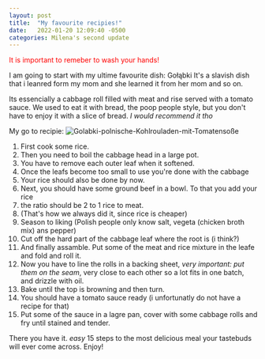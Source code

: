 ```yaml
---
layout: post
title:  "My favourite recipies!"
date:   2022-01-20 12:09:40 -0500
categories: Milena's second update
---
```



<span style="color:red"> It is important to remeber to wash your hands!</span>

I am going to start with my ultime favourite dish: Gołąbki
It's a slavish dish that i leanred form my mom and she learned it from her mom and so on.

Its essencially a cabbage roll filled with meat and rise served with a tomato sauce.
We used to eat it with bread, the poop people style, but you don't have to enjoy it with a slice of bread. 
  *I would recommend it tho*
  

My go to recipie:
![Golabki-polnische-Kohlrouladen-mit-Tomatensoße](https://user-images.githubusercontent.com/96064736/150696632-a832d259-3b60-49cd-bb1c-633d76691f3e.jpg)

1. First cook some rice. 
2. Then you need to boil the cabbage head in a large pot.
3. You have to remove each outer leaf when it softened.
4. Once the leafs become too small to use you're done with the cabbage
5. Your rice should also be done by now.
6. Next, you should have some ground beef in a bowl. To that you add your rice
7. the ratio should be 2 to 1 rice to meat.
8. (That's how we always did it, since rice is cheaper)
9. Season to liking (Polish people only know salt, vegeta (chicken broth mix) ans pepper)
10. Cut off the hard part of the cabbage leaf where the root is (i think?)
11. And finally assamble. Put some of the meat and rice mixture in the leafe and fold and roll it.
12. Now you have to line the rolls in a backing sheet, *very important: put them on the seam*, very close to each other so a lot fits in one batch, and drizzle with oil.
13. Bake until the top is browning and then turn.
14. You should have a tomato sauce ready (i unfortunatly do not have a recipe for that)
15. Put some of the sauce in a lagre pan, cover with some cabbage rolls and fry until stained and tender.

There you have it.
*easy* 15 steps to the most delicious meal your tastebuds will ever come across.
Enjoy!




[jekyll-docs]: https://jekyllrb.com/docs/home
[jekyll-gh]:   https://github.com/jekyll/jekyll
[jekyll-talk]: https://talk.jekyllrb.com/
